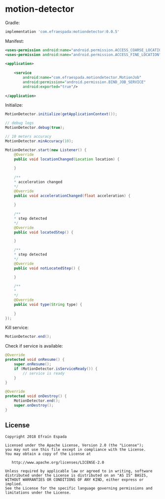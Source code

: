 # motion-detector

Gradle:
```groovy
implementation 'com.efraespada:motiondetector:0.0.5'
```
Manifest:
```xml
<uses-permission android:name="android.permission.ACCESS_COARSE_LOCATION" />
<uses-permission android:name="android.permission.ACCESS_FINE_LOCATION" />
 
<application>
 
    <service
        android:name="com.efraespada.motiondetector.MotionJob"
        android:permission="android.permission.BIND_JOB_SERVICE"
        android:exported="true"/>
        
</application>
```
Initialize:
```java
MotionDetector.initialize(getApplicationContext());

// debug logs
MotionDetector.debug(true);

// 10 meters accuracy
MotionDetector.minAccuracy(10);
```

```java
MotionDetector.start(new Listener() {
    @Override
    public void locationChanged(Location location) {
    
    }
    
    /**
    * acceleration changed 
    */
    @Override
    public void accelerationChanged(float acceleration) {
    
    }
    
    /**
    * step detected
    */
    @Override
    public void locatedStep() {

    }

    /**
    * step detected
    */
    @Override
    public void notLocatedStep() {

    }
    
    /**
    * 
    */
    @Override
    public void type(String type) {
    
    }
});
```
Kill service:
```java
MotionDetector.end();
```
Check if service is available:
```java
@Override
protected void onResume() {
    super.onResume();
    if (MotionDetector.isServiceReady()) {
        // service is ready
    }
}
 
@Override
protected void onDestroy() {
    MotionDetector.end();
    super.onDestroy();
}
```
License
-------
    Copyright 2018 Efraín Espada

    Licensed under the Apache License, Version 2.0 (the "License");
    you may not use this file except in compliance with the License.
    You may obtain a copy of the License at

       http://www.apache.org/licenses/LICENSE-2.0

    Unless required by applicable law or agreed to in writing, software
    distributed under the License is distributed on an "AS IS" BASIS,
    WITHOUT WARRANTIES OR CONDITIONS OF ANY KIND, either express or implied.
    See the License for the specific language governing permissions and
    limitations under the License.